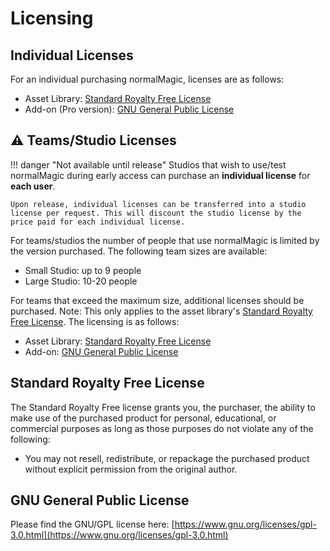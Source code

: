 # Licensing

## Individual Licenses

For an individual purchasing normalMagic, licenses are as follows:

- Asset Library: [Standard Royalty Free License](#standard-royalty-free-license)
- Add-on (Pro version): [GNU General Public License](https://www.gnu.org/licenses/gpl-3.0.html)


## :warning: Teams/Studio Licenses

!!! danger "Not available until release"
    Studios that wish to use/test normalMagic during early access can purchase an **individual license** for **each user**. 
    
    Upon release, individual licenses can be transferred into a studio license per request. This will discount the studio license by the price paid for each individual license.

For teams/studios the number of people that use normalMagic is limited by the version purchased.
The following team sizes are available:

- Small Studio: up to 9 people
- Large Studio: 10-20 people

For teams that exceed the maximum size, additional licenses should be purchased. Note: This only applies to the asset library's [Standard Royalty Free License](#standard-royalty-free-license).
The licensing is as follows:

- Asset Library: [Standard Royalty Free License](#standard-royalty-free-license)
- Add-on: [GNU General Public License](https://www.gnu.org/licenses/gpl-3.0.html)


## Standard Royalty Free License

The Standard Royalty Free license grants you, the purchaser, the ability to make use of the purchased product for personal, educational, or commercial purposes as long as those purposes do not violate any of the following:

- You may not resell, redistribute, or repackage the purchased product without explicit permission from the original author.

## GNU General Public License

Please find the GNU/GPL license here: [https://www.gnu.org/licenses/gpl-3.0.html](https://www.gnu.org/licenses/gpl-3.0.html)
